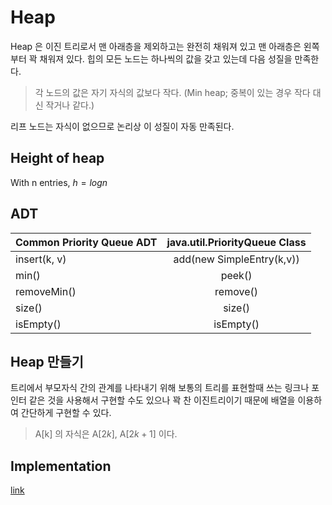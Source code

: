 # Heap
 Heap 은 이진 트리로서 맨 아래층을 제외하고는 완전히 채워져 있고 맨 아래층은 왼쪽부터 꽉 채워져 있다. 힙의 모든 노드는 하나씩의 값을 갖고 있는데 다음 성질을 만족한다.

> 각 노드의 값은 자기 자식의 값보다 작다. (Min heap; 중복이 있는 경우 작다 대신 작거나 같다.)

리프 노드는 자식이 없으므로 논리상 이 성질이 자동 만족된다. 


## Height of heap
 With n entries, $h = logn$ 

## ADT
Common Priority Queue ADT | java.util.PriorityQueue Class | 
--- |:---:| 
insert(k, v) | add(new SimpleEntry(k,v))
min() | peek()
removeMin() | remove()
size() | size()
isEmpty() | isEmpty()


## Heap 만들기 
 트리에서 부모자식 간의 관계를 나타내기 위해 보통의 트리를 표현할때 쓰는 링크나 포인터 같은 것을 사용해서 구현할 수도 있으나 꽉 찬 이진트리이기 때문에 배열을 이용하여 간단하게 구현할 수 있다.

 > A[k] 의 자식은 A[$2k$], A[$2k+1$] 이다.


 ## Implementation
 [link](../java/heap/Heap.java)